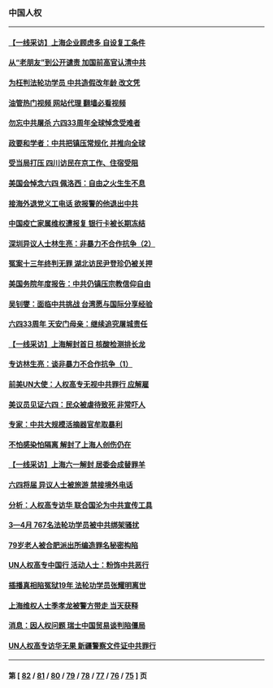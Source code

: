### 中国人权
---
#### [【一线采访】上海企业顾虑多 自设复工条件](../../pages/ncid278/n13753011.md?06060845) 
#### [从“老朋友”到公开谴责 加国前高官认清中共](../../pages/ncid278/n13753035.md?06060845) 
#### [为枉判法轮功学员 中共造假改年龄 改文凭](../../pages/ncid278/n13752835.md?06060845) 
#### [油管热门视频 网站代理 翻墙必看视频](http://209.222.30.114:81/youtube.html?06060845)
#### [勿忘中共屠杀 六四33周年全球悼念受难者](../../pages/ncid278/n13752461.md?06060845) 
#### [政要和学者：中共把镇压常规化 并推向全球](../../pages/ncid278/n13752426.md?06060845) 
#### [受当局打压 四川访民在京工作、住宿受阻](../../pages/ncid278/n13752175.md?06060845) 
#### [美国会悼念六四 佩洛西：自由之火生生不息](../../pages/ncid278/n13752143.md?06060845) 
#### [接海外退党义工电话 欲报警的他退出中共](../../pages/ncid278/n13750442.md?06060845) 
#### [中国疫亡家属维权遭报复 银行卡被长期冻结](../../pages/ncid278/n13751725.md?06060845) 
#### [深圳异议人士林生亮：非暴力不合作抗争（2）](../../pages/ncid278/n13750498.md?06060845) 
#### [冤案十三年终判无罪 湖北访民尹登珍仍被关押](../../pages/ncid278/n13751517.md?06060845) 
#### [美国务院年度报告：中共仍镇压宗教信仰自由](../../pages/ncid278/n13751412.md?06060845) 
#### [吴钊燮：面临中共挑战 台湾愿与国际分享经验](../../pages/ncid278/n13751416.md?06060845) 
#### [六四33周年 天安门母亲：继续追究屠城责任](../../pages/ncid278/n13750546.md?06060845) 
#### [【一线采访】上海解封首日 核酸检测排长龙](../../pages/ncid278/n13750566.md?06060845) 
#### [专访林生亮：谈非暴力不合作抗争（1）](../../pages/ncid278/n13750497.md?06060845) 
#### [前美UN大使：人权高专无视中共罪行 应解雇](../../pages/ncid278/n13750132.md?06060845) 
#### [美议员见证六四：民众被虐待致死 非常吓人](../../pages/ncid278/n13750329.md?06060845) 
#### [专家：中共大规模活摘器官牟取暴利](../../pages/ncid278/n13750389.md?06060845) 
#### [不怕感染怕隔离 解封了上海人创伤仍在](../../pages/ncid278/n13750182.md?06060845) 
#### [【一线采访】上海六一解封 居委会成替罪羊](../../pages/ncid278/n13749617.md?06060845) 
#### [六四将届 异议人士被旅游 禁接境外电话](../../pages/ncid278/n13749623.md?06060845) 
#### [分析：人权高专访华 联合国沦为中共宣传工具](../../pages/ncid278/n13748860.md?06060845) 
#### [3—4月 767名法轮功学员被中共绑架骚扰](../../pages/ncid278/n13732751.md?06060845) 
#### [79岁老人被合肥派出所编造罪名秘密构陷](../../pages/ncid278/n13748602.md?06060845) 
#### [UN人权高专中国行 活动人士：粉饰中共恶行](../../pages/ncid278/n13748834.md?06060845) 
#### [插播真相陷冤狱19年 法轮功学员张耀明离世](../../pages/ncid278/n13748009.md?06060845) 
#### [上海维权人士季孝龙被警方带走 当天获释](../../pages/ncid278/n13748253.md?06060845) 
#### [消息：因人权问题 瑞士中国贸易谈判陷僵局](../../pages/ncid278/n13748201.md?06060845) 
#### [UN人权高专访华无果 新疆警察文件证中共罪行](../../pages/ncid278/n13748112.md?06060845) 

---
#### 第 [ [82](./82.md?06060845) / [81](./81.md?06060845) / [80](./80.md?06060845) / [79](./79.md?06060845) / [78](./78.md?06060845) / [77](./77.md?06060845) / [76](./76.md?06060845) / [75](./75.md?06060845) ] 页
